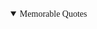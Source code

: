 <section>
	<script src="https://lunartiger.github.io/assets/js/add-quotes.js"></script>
	<details id="quotesgohere" class="jsstuff" style="font-family:ComicSans;" open>
		<summary>Memorable Quotes</summary>
	</details>
</section>
